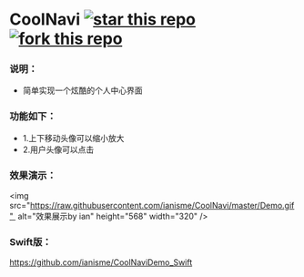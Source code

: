 # CoolNavi [![star this repo](http://github-svg-buttons.herokuapp.com/star.svg?user=ianisme&repo=CoolNavi&style=flat&background=1081C1)](https://github.com/ianisme/CoolNavi) [![fork this repo](http://github-svg-buttons.herokuapp.com/fork.svg?user=ianisme&repo=CoolNavi&style=flat&background=1081C1)](https://github.com/ianisme/CoolNavi/fork)

### 说明：
- 简单实现一个炫酷的个人中心界面

### 功能如下：

- 1.上下移动头像可以缩小放大
- 2.用户头像可以点击

### 效果演示：
<img src="https://raw.githubusercontent.com/ianisme/CoolNavi/master/Demo.gif"  alt="效果展示by ian" height="568" width="320" />
### Swift版：
https://github.com/ianisme/CoolNaviDemo_Swift